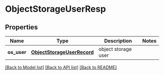 # ObjectStorageUserResp

## Properties
Name | Type | Description | Notes
------------ | ------------- | ------------- | -------------
**os_user** | [**ObjectStorageUserRecord**](ObjectStorageUserRecord.md) | object storage user | 

[[Back to Model list]](../README.md#documentation-for-models) [[Back to API list]](../README.md#documentation-for-api-endpoints) [[Back to README]](../README.md)


